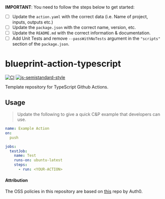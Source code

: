 **IMPORTANT**: You need to follow the steps below to get started:

- [ ] Update the `action.yaml` with the correct data (i.e. Name of project, inputs, outputs etc.)
- [ ] Update the `package.json` with the correct name, version, etc.
- [ ] Update the `README.md` with the correct information & documentation.
- [ ] Add Unit Tests and remove `--passWithNoTests` argument in the `"scripts"` section of the `package.json`.

# blueprint-action-typescript

[![CI](https://github.com/bluenovaio/blueprint-action-typescript/actions/workflows/ci.yaml/badge.svg)](https://github.com/bluenovaio/blueprint-action-typescript/actions/workflows/ci.yaml)
[![js-semistandard-style](https://img.shields.io/badge/code%20style-semistandard-brightgreen.svg?style=flat-square)](https://github.com/standard/semistandard)

Template repository for TypeScript Github Actions.

## Usage
> Update the following to give a quick C&P example that developers can use.

```yaml
name: Example Action 
on:
  push

jobs:
  testJob:
    name: Test
    runs-on: ubuntu-latest
    steps:
      - run: <YOUR-ACTION> 
```

#### Attribution

The OSS policies in this repository are based on [this](https://github.com/auth0/open-source-template) repo by Auth0.
